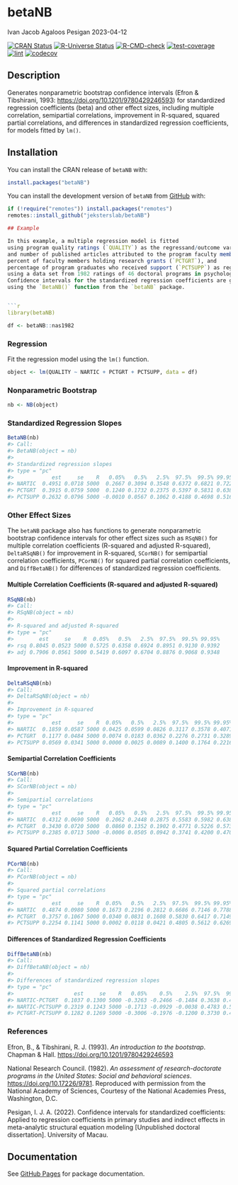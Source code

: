 betaNB
================
Ivan Jacob Agaloos Pesigan
2023-04-12

<!-- README.md is generated from README.Rmd. Please edit that file -->
<!-- badges: start -->

[![CRAN
Status](https://www.r-pkg.org/badges/version/betaNB)](https://cran.r-project.org/package=betaNB)
[![R-Universe
Status](https://jeksterslab.r-universe.dev/badges/betaNB)](https://jeksterslab.r-universe.dev)
[![R-CMD-check](https://github.com/jeksterslab/betaNB/workflows/R-CMD-check/badge.svg)](https://github.com/jeksterslab/betaNB/actions)
[![test-coverage](https://github.com/jeksterslab/betaNB/actions/workflows/test-coverage.yaml/badge.svg)](https://github.com/jeksterslab/betaNB/actions/workflows/test-coverage.yaml)
[![lint](https://github.com/jeksterslab/betaNB/actions/workflows/lint.yaml/badge.svg)](https://github.com/jeksterslab/betaNB/actions/workflows/lint.yaml)
[![codecov](https://codecov.io/gh/jeksterslab/betaNB/branch/main/graph/badge.svg?token=KVLUET3DJ6)](https://codecov.io/gh/jeksterslab/betaNB)
<!-- badges: end -->

## Description

Generates nonparametric bootstrap confidence intervals (Efron &
Tibshirani, 1993: <https://doi.org/10.1201/9780429246593>) for
standardized regression coefficients (beta) and other effect sizes,
including multiple correlation, semipartial correlations, improvement in
R-squared, squared partial correlations, and differences in standardized
regression coefficients, for models fitted by `lm()`.

## Installation

You can install the CRAN release of `betaNB` with:

``` r
install.packages("betaNB")
```

You can install the development version of `betaNB` from
[GitHub](https://github.com/jeksterslab/betaNB) with:

``` r
if (!require("remotes")) install.packages("remotes")
remotes::install_github("jeksterslab/betaNB")

## Example

In this example, a multiple regression model is fitted
using program quality ratings (`QUALITY`) as the regressand/outcome variable
and number of published articles attributed to the program faculty members (`NARTIC`),
percent of faculty members holding research grants (`PCTGRT`), and
percentage of program graduates who received support (`PCTSUPP`) as regressor/predictor variables
using a data set from 1982 ratings of 46 doctoral programs in psychology in the USA (National Research Council, 1982).
Confidence intervals for the standardized regression coefficients are generated
using the `BetaNB()` function from the `betaNB` package.


```r
library(betaNB)
```

``` r
df <- betaNB::nas1982
```

### Regression

Fit the regression model using the `lm()` function.

``` r
object <- lm(QUALITY ~ NARTIC + PCTGRT + PCTSUPP, data = df)
```

### Nonparametric Bootstrap

``` r
nb <- NB(object)
```

### Standardized Regression Slopes

``` r
BetaNB(nb)
#> Call:
#> BetaNB(object = nb)
#> 
#> Standardized regression slopes
#> type = "pc"
#>            est     se    R   0.05%   0.5%   2.5%  97.5%  99.5% 99.95%
#> NARTIC  0.4951 0.0718 5000  0.2667 0.3094 0.3548 0.6372 0.6821 0.7227
#> PCTGRT  0.3915 0.0759 5000  0.1240 0.1732 0.2375 0.5397 0.5831 0.6383
#> PCTSUPP 0.2632 0.0796 5000 -0.0010 0.0567 0.1062 0.4188 0.4698 0.5164
```

### Other Effect Sizes

The `betaNB` package also has functions to generate nonparametric
bootstrap confidence intervals for other effect sizes such as `RSqNB()`
for multiple correlation coefficients (R-squared and adjusted
R-squared), `DeltaRSqNB()` for improvement in R-squared, `SCorNB()` for
semipartial correlation coefficients, `PCorNB()` for squared partial
correlation coefficients, and `DiffBetaNB()` for differences of
standardized regression coefficients.

#### Multiple Correlation Coefficients (R-squared and adjusted R-squared)

``` r
RSqNB(nb)
#> Call:
#> RSqNB(object = nb)
#> 
#> R-squared and adjusted R-squared
#> type = "pc"
#>        est     se    R  0.05%   0.5%   2.5%  97.5%  99.5% 99.95%
#> rsq 0.8045 0.0523 5000 0.5725 0.6358 0.6924 0.8951 0.9130 0.9392
#> adj 0.7906 0.0561 5000 0.5419 0.6097 0.6704 0.8876 0.9068 0.9348
```

#### Improvement in R-squared

``` r
DeltaRSqNB(nb)
#> Call:
#> DeltaRSqNB(object = nb)
#> 
#> Improvement in R-squared
#> type = "pc"
#>            est     se    R  0.05%   0.5%   2.5%  97.5%  99.5% 99.95%
#> NARTIC  0.1859 0.0587 5000 0.0425 0.0599 0.0826 0.3117 0.3578 0.4071
#> PCTGRT  0.1177 0.0484 5000 0.0074 0.0183 0.0362 0.2276 0.2731 0.3289
#> PCTSUPP 0.0569 0.0341 5000 0.0000 0.0025 0.0089 0.1400 0.1764 0.2216
```

#### Semipartial Correlation Coefficients

``` r
SCorNB(nb)
#> Call:
#> SCorNB(object = nb)
#> 
#> Semipartial correlations
#> type = "pc"
#>            est     se    R   0.05%   0.5%   2.5%  97.5%  99.5% 99.95%
#> NARTIC  0.4312 0.0690 5000  0.2062 0.2448 0.2875 0.5583 0.5982 0.6381
#> PCTGRT  0.3430 0.0720 5000  0.0860 0.1352 0.1902 0.4771 0.5226 0.5734
#> PCTSUPP 0.2385 0.0713 5000 -0.0006 0.0505 0.0942 0.3741 0.4200 0.4707
```

#### Squared Partial Correlation Coefficients

``` r
PCorNB(nb)
#> Call:
#> PCorNB(object = nb)
#> 
#> Squared partial correlations
#> type = "pc"
#>            est     se    R  0.05%   0.5%   2.5%  97.5%  99.5% 99.95%
#> NARTIC  0.4874 0.0980 5000 0.1673 0.2196 0.2812 0.6686 0.7146 0.7788
#> PCTGRT  0.3757 0.1067 5000 0.0340 0.0831 0.1608 0.5830 0.6417 0.7149
#> PCTSUPP 0.2254 0.1141 5000 0.0002 0.0118 0.0421 0.4805 0.5612 0.6269
```

#### Differences of Standardized Regression Coefficients

``` r
DiffBetaNB(nb)
#> Call:
#> DiffBetaNB(object = nb)
#> 
#> Differences of standardized regression slopes
#> type = "pc"
#>                   est     se    R   0.05%    0.5%    2.5%  97.5%  99.5% 99.95%
#> NARTIC-PCTGRT  0.1037 0.1300 5000 -0.3263 -0.2466 -0.1484 0.3638 0.4664 0.5470
#> NARTIC-PCTSUPP 0.2319 0.1243 5000 -0.1713 -0.0929 -0.0038 0.4783 0.5606 0.6662
#> PCTGRT-PCTSUPP 0.1282 0.1269 5000 -0.3006 -0.1976 -0.1200 0.3730 0.4602 0.5648
```

### References

Efron, B., & Tibshirani, R. J. (1993). *An introduction to the
bootstrap*. Chapman & Hall. <https://doi.org/10.1201/9780429246593>

National Research Council. (1982). *An assessment of research-doctorate
programs in the United States: Social and behavioral sciences*.
<https://doi.org/10.17226/9781>. Reproduced with permission from the
National Academy of Sciences, Courtesy of the National Academies Press,
Washington, D.C.

Pesigan, I. J. A. (2022). Confidence intervals for standardized
coefficients: Applied to regression coefficients in primary studies and
indirect effects in meta-analytic structural equation modeling
\[Unpublished doctoral dissertation\]. University of Macau.

## Documentation

See [GitHub Pages](https://jeksterslab.github.io/betaNB/index.html) for
package documentation.
